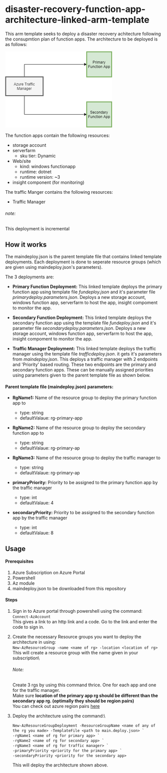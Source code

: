 # disaster-recovery-function-app-architecture-linked-arm-template

This arm template seeks to deploy a disaster recovery achitecture following the consupmtion plan of function apps. The architecture to be deployed is as follows:

![architecture diagram](https://raw.githubusercontent.com/LAA225/disaster-recovery-architecture-function-app-arm-template/master/images/architecture%20diagram.png)

The function apps contain the following resources:
* storage account
* serverfarm
  * sku tier: Dynamic
* Web/site
  * kind: windows functionapp
  * runtime: dotnet
  * runtime version: ~3
* insight component (for monitoring)

The traffic Manger contains the following resources:
* Traffic Manager

###### note: 
This deployment is incremental

## How it works

The maindeploy.json is the parent template file that contains linked template deployments. Each deployment is done to seperate resource groups (which are given using maindeploy.json's parameters). 

The 3 deployments are:
* **Primary Function Deployment:** This linked template deploys the primary function app using template file *fundeploy.json* and it's parameter file *primarydeploy.parameters.json*. Deploys a new storage account, windows function app, serverfarm to host the app, insight compoment to monitor the app.

* **Secondary Function Deployment:** This linked template deploys the secondary function app using the template file *fundeploy.json* and it's parameter file *secondarydeploy.parameters.json*.  Deploys a new storage account, windows function app, serverfarm to host the app, insight compoment to monitor the app.

* **Traffic Manager Deployment:** This linked template deploys the traffic manager using the template file *trafficdeploy.json*. it gets it's parameters from *maindeploy.json*. This deploys a traffic manager with 2 endpoints and 'Priority' based routing. These two endpoints are the primary and secondary function apps. These can be manually assigned priorities using parameters given to the parent template file as shown below.

#### Parent template file (maindeploy.json) parameters:
* **RgName1:** Name of the resource group to deploy the primary function app to
  * type: string
  * defaultValaue: rg-primary-app
  
* **RgName2:** Name of the resource group to deploy the secondary function app to
  * type: string
  * defaultValaue: rg-primary-ap
  
* **RgName3:** Name of the resource group to deploy the traffic manager to
  * type: string
  * defaultValaue: rg-primary-ap
  
* **primaryPriority:** Priority to be assigned to the primary function app by the traffic manager
  * type: int
  * defaultValaue: 4
  
* **secondaryPriority:** Priority to be assigned to the secondary function app by the traffic manager
  * type: int
  * defaultValaue: 8
 
 
## Usage

#### Prerequisites
1. Azure Subscription on Azure Portal
2. Powershell
3. Az module
4. maindeploy.json to be downloaded from this repository

#### Steps
1. Sign in to Azure portal through powershell using the command:\
          `Connect-AzAccount`\
This gives a link to an http link and a code. Go to the link and enter the code to sign in.

2. Create the necessary Resource groups you want to deploy the architecture in using:\
     `New-AzResourceGroup -name <name of rg> -location <location of rg>`\
     This will create a resource group with the name given in your subscription\
     ###### Note:
     Create 3 rgs by using this command thrice. One for each app and one for the traffic manager.\
     Make sure **location of the primary app rg should be different than the secondary app rg. (optimally they should be region pairs)**\
     You can check out azure region pairs [here](https://docs.microsoft.com/en-us/azure/best-practices-availability-paired-regions)
     
3. Deploy the architecture using the command:\
     ```
     New-AzResourceGroupDeployment -ResourceGroupName <name of any of the rg you made> -TemplateFile <path to main.deploy.json> `
     -rgName1 <name of rg for primary app> `
     -rgName2 <name of rg for secondary app> `
     -rgName3 <name of rg for traffic manager> `
     -primaryPriority <priority for the primary app> `
     -secondaryPriority <priority for the secondary app>
     ```
    This will deploy the architecture shown above.

